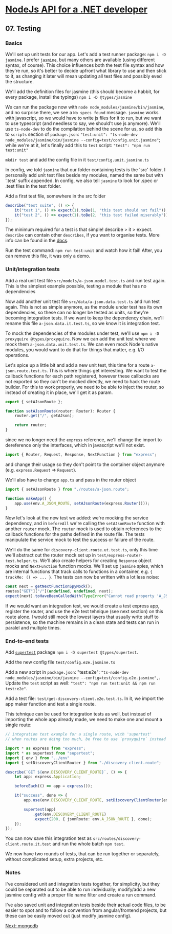 # [NodeJs API for a .NET developer](https://code.waters.com/bitbucket/users/rovian/repos/nodejs-api-for-a-.net-developer)



## 07. Testing



### Basics
We'll set up unit tests for our app. Let's add a test runner package: `npm i -D jasmine`.
I prefer [`jasmine`](https://jasmine.github.io/setup/nodejs.html), but many others are available (using different syntax, of course). This choice influences both the test file syntax and how they're run, so it's better to decide upfront what library to use and then stick to it, as changing it later will mean updating all test files and possibly eved the structure.

We'll add the definition files for jasmine (this should become a habbit, for every package, install the typings)
`npm i -D @types/jasmine`

We can run the package now with `node node_modules/jasmine/bin/jasmine`, and no surprise there, we see a `No specs found` message.
`jasmine` works with javascript, so we would have to write js files for it to run, but we want to use typescript (and needless to say, we should't use js anymore).
We'll use `ts-node-dev` to do the compilation behind the scene for us, so add this to `scripts` section of `package.json`: `"test:unit": "ts-node-dev node_modules/jasmine/bin/jasmine --config=test/config.unit.jasmine"`; while we're at it, let's finally add this to `test` script: `"test": "npm run test:unit"`

`mkdir test` and add the config file in it `test/config.unit.jasmine.ts`

In config, we told `jasmine` that our folder containing tests is the 'src' folder.
I personally add unit test files beside my modules, named the same but with '.test' suffix appended.
In config, we also tell `jasmine` to look for .spec or .test files in the test folder.

Add a first test file, somewhere in the src folder
```typescript
describe("test suite", () => {
	it("test 1", () => expect(1).toBe(1, "this test should not fail"));
	it("test 2", () => expect(1).toBe(2, "this test failed miserably"));
});
```
The minimum required for a test is that simple! describe > it > expect.
`describe` can contain other `describes`, if you want to organise tests.
More info can be found in the [docs](https://jasmine.github.io/tutorials/your_first_suite).

Run the test command: `npm run test:unit` and watch how it fail! After, you can remove this file, it was only a demo.



### Unit/integration tests

Add a real unit test file `src/models/a-json.model.test.ts` and run test again.
This is the simplest example possible, testing a module that has no dependencies

Now add another unit test file `src/data/a-json.data.test.ts` and run test again.
This is not as simple anymore, as the module under test has its own dependencies, so these can no longer be tested as units, so they're becoming integration tests.
If we want to keep the dependency chain, we'll rename this file `a-json.data.it.test.ts`, so we know it is integration test.

To mock the dependencies of the modules under test, we'll use `npm i -D proxyquire @types/proxyquire`.
Now we can add the unit test where we mock them `a-json.data.unit.test.ts`.
We can even mock Node's native modules, you would want to do that for things that matter, e.g. I/O operations.

Let's spice up a little bit and add a new unit test, this time for a route `a-json.route.test.ts`.
This is where things get interesting. We want to test the callback functions for each path registered,
however these callbacks are not exported so they can't be mocked directly, we need to hack the route builder.
For this to work properly, we need to be able to inject the router, so instead of creating it in place, we'll get it as param.
```typescript
export { setAJsonRoute };

function setAJsonRoute(router: Router): Router {
	router.get("/", getAJson);

	return router;
}
```
since we no longer need the `express` reference, we'll change the import to dereference only the interfaces, which in javascript we'll not exist.
```typescript
import { Router, Request, Response, NextFunction } from "express";
```
and change their usage so they don't point to the container object anymore (e.g. `express.Request` => `Request`).

We'll also have to change `app.ts` and pass in the router object
```typescript
import { setAJsonRoute } from "./routes/a-json.route";

function makeApp() {
	app.use(env.A_JSON_ROUTE, setAJsonRoute(express.Router()));
}
```

Now let's look at the new test we added: we're mocking the service dependency, and in `beforeAll` we're calling the `setAJsonRoute` function with another `router` mock.
The `router` mock is used to obtain references to the callback functions for the paths defined in the route file.
The tests manipulate the service mock to test the success or failure of the route.

We'll do the same for `discovery-client.route.ut.test.ts`, only this time we'll abstract out the router mock set up in `test/express-router-test.helper.ts`.
We'll also create helpers for creating `Response` object mocks and `NextFunction` function mocks.
We'll set up `jasmine` spies, which are internal functions that track calls to functions in a container, e.g. `{ trackMe: () => ... }`.
The tests can now be written with a lot less noise:
```typescript
const next = getNextFunctionSpyMock();
routes["GET"]["/"](undefined, undefined, next);
expect(next).toHaveBeenCalledWith(TypeError("Cannot read property 'A_JSON_ROUTE' of undefined"));
```

If we would want an integration test, we would create a test express app, register the router, and use the e2e test tehnique (see next section) on this route alone.
I would still mock the lowest layers that usually write stuff to persistence, so the machine remains in a clean state and tests can run in paralel and multiple times.



### End-to-end tests

Add [`supertest`](https://www.npmjs.com/package/supertest) package `npm i -D supertest @types/supertest`.

Add the new config file `test/config.e2e.jasmine.ts`

Add a new script in `package.json`: "test:e2e": `"ts-node-dev node_modules/jasmine/bin/jasmine --config=test/config.e2e.jasmine",`.
Update the `test` script as well: `"test": "npm run test:unit && npm run test:e2e"`.

Add a test file: `test/get-discovery-client.e2e.test.ts`.
In it, we import the app maker function and test a single route.

This tehnique can be used for integration tests as well, but instead of importing the whole app already made, we need to make one and mount a single route:
```typescript
// integration test example for a single route, with 'supertest'
// when routes are doing too much, be free to use `proxyquire` instead of import/require to mock the deps down the chain

import * as express from "express";
import * as supertest from "supertest";
import { env } from "../env"
import { setDiscoveryClientRouter } from "./discovery-client.route";

describe(`GET ${env.DISCOVERY_CLIENT_ROUTE}`, () => {
	let app: express.Application;

	beforeEach(() => app = express());

	it("success", done => {
		app.use(env.DISCOVERY_CLIENT_ROUTE, setDiscoveryClientRouter(express.Router()));

		supertest(app)
			.get(env.DISCOVERY_CLIENT_ROUTE)
			.expect(200, { jsonRoute: env.A_JSON_ROUTE }, done);
	});
});
```
You can now save this integration test as `src/routes/discovery-client.route.it.test` and run the whole batch `npm test`.

We now have two rounds of tests, that can be run together or separately, without complicated setup, extra projects, etc.



### Notes

I've considered unit and integration tests together, for simplicity, but they could be separated out to be able to run individually; modify/add a new jasmine config with a proper file name filter and create a run command.

I've also saved unit and integration tests beside their actual code files, to be easier to spot and to follow a convention from angular/frontend projects, but these can be easily moved out (just modify jasmine config).



[Next: mongodb](https://code.waters.com/bitbucket/users/rovian/repos/nodejs-api-for-a-.net-developer/browse/docs/08-mongodb.md)
